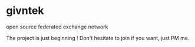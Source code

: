 # givntek
open source federated exchange network


The project is just beginning ! 
Don't hesitate to join if you want, just PM me. 
